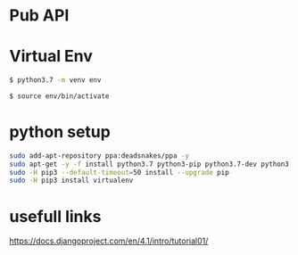 # Pub API

# Virtual Env

````bash
$ python3.7 -m venv env

$ source env/bin/activate
````

# python setup


````bash
sudo add-apt-repository ppa:deadsnakes/ppa -y
sudo apt-get -y -f install python3.7 python3-pip python3.7-dev python3.7-venv libpython3.7-dev python3-setuptools
sudo -H pip3 --default-timeout=50 install --upgrade pip
sudo -H pip3 install virtualenv
````

# usefull links

https://docs.djangoproject.com/en/4.1/intro/tutorial01/